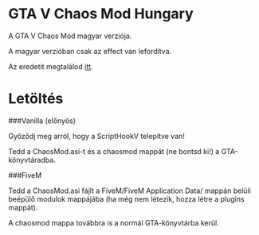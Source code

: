 # GTA V Chaos Mod Hungary
A GTA V Chaos Mod magyar verziója.

A magyar verzióban csak az effect van lefordítva.

Az eredetit megtalálod [itt](https://www.gta5-mods.com/scripts/chaos-mod-v-beta).

# Letöltés
###Vanilla (előnyös)

Győződj meg arról, hogy a ScriptHookV telepítve van!

Tedd a ChaosMod.asi-t és a chaosmod mappát (ne bontsd ki!) a GTA-könyvtáradba.

###FiveM

Tedd a ChaosMod.asi fájlt a FiveM/FiveM Application Data/ mappán belüli beépülő modulok mappájába (ha még nem létezik, hozza létre a plugins mappát).

A chaosmod mappa továbbra is a normál GTA-könyvtárba kerül.
